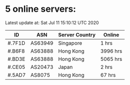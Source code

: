 # 5 online servers:

Latest update at: Sat Jul 11 15:10:12 UTC 2020

| ID | ASN | Server Country | Online |
| -- | --- | -------------- | ------ |
| #.7F1D | AS63949 | Singapore | 1 hrs |
| #.B6F8 | AS63888 | Hong Kong | 3996 hrs |
| #.BD3E | AS63888 | Hong Kong | 5065 hrs |
| #.CE05 | AS20473 | Japan | 2 hrs |
| #.5AD7 | AS8075 | Hong Kong | 67 hrs |

